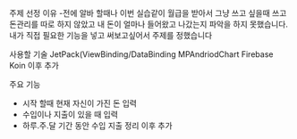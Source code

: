 주제 선정 이유
-전에 알바 할때나 이번 실습같이 월급을 받아서 그냥 쓰고 싶을때 쓰고 돈관리를 따로 하지 않았고
내 돈이 얼마나 들어왔고 나갔는지 파악을 하지 못했습니다. 내가 직접 필요한 기능을 넣고 써보고싶어서 주제를 정했습니다

사용할 기술
JetPack(ViewBinding/DataBinding
MPAndriodChart
Firebase
Koin
이후 추가

주요 기능
- 시작 할때 현재 자신이 가진 돈 입력
- 수입이나 지출이 있을 때 입력
- 하루.주.달 기간 동안 수입 지출 정리
  이후 추가
